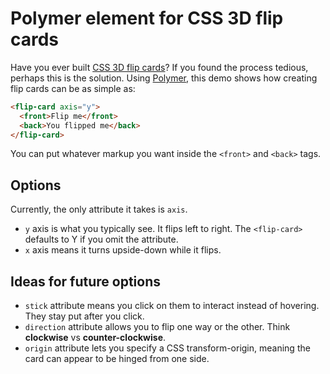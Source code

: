 # Polymer element for CSS 3D flip cards

Have you ever built [CSS 3D flip cards](http://css3playground.com/3d-flip-cards/)? If you found the process tedious, perhaps this is the solution. Using [Polymer](http://www.polymer-project.org/), this demo shows how creating flip cards can be as simple as:

```html
<flip-card axis="y">
  <front>Flip me</front>
  <back>You flipped me</back>
</flip-card>
```

You can put whatever markup you want inside the `<front>` and `<back>` tags.

## Options

Currently, the only attribute it takes is `axis`.

* `y` axis is what you typically see. It flips left to right. The `<flip-card>` defaults to Y if you omit the attribute.
* `x` axis means it turns upside-down while it flips.

## Ideas for future options

* `stick` attribute means you click on them to interact instead of hovering. They stay put after you click.
* `direction` attribute allows you to flip one way or the other. Think **clockwise** vs **counter-clockwise**.
* `origin` attribute lets you specify a CSS transform-origin, meaning the card can appear to be hinged from one side.
